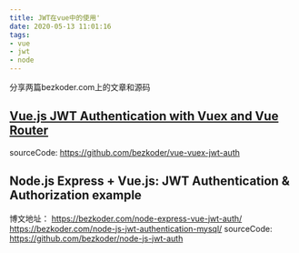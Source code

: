 ```yaml
---
title: JWT在vue中的使用'
date: 2020-05-13 11:01:16
tags:
- vue
- jwt
- node
---
```

分享两篇bezkoder.com上的文章和源码
<!-- more -->
## [Vue.js JWT Authentication with Vuex and Vue Router](https://bezkoder.com/jwt-vue-vuex-authentication/)
sourceCode:
https://github.com/bezkoder/vue-vuex-jwt-auth
## Node.js Express + Vue.js: JWT Authentication & Authorization example
博文地址：
https://bezkoder.com/node-express-vue-jwt-auth/
https://bezkoder.com/node-js-jwt-authentication-mysql/
sourceCode:
https://github.com/bezkoder/node-js-jwt-auth